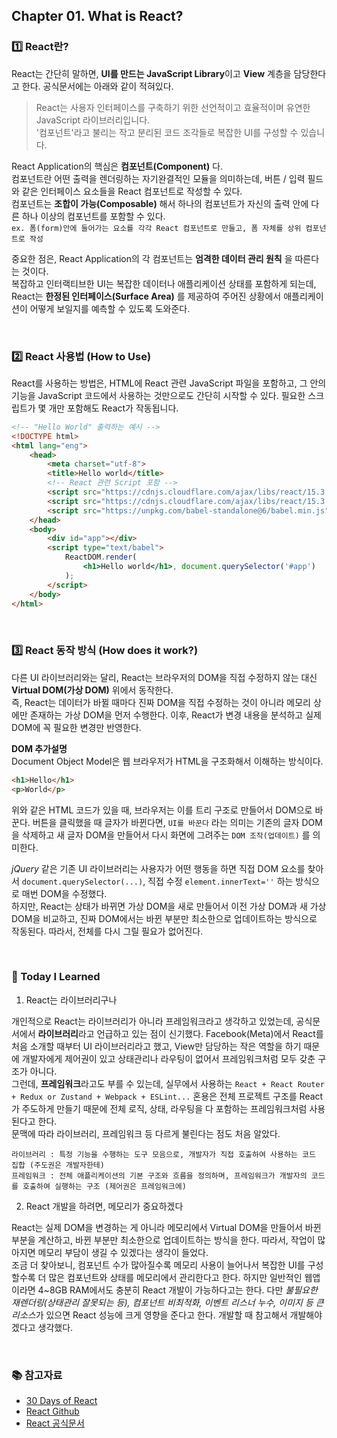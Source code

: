 ## Chapter 01. What is React?

### 1️⃣ React란?

React는 간단히 말하면, **UI를 만드는 JavaScript Library**이고 **View** 계층을 담당한다고 한다.
공식문서에는 아래와 같이 적혀있다.
> React는 사용자 인터페이스를 구축하기 위한 선언적이고 효율적이며 유연한 JavaScript 라이브러리입니다. <br>
>'컴포넌트'라고 불리는 작고 분리된 코드 조각들로 복잡한 UI를 구성할 수 있습니다.

React Application의 핵심은 **컴포넌트(Component)** 다.<br>
컴포넌트란 어떤 출력을 렌더링하는 자기완결적인 모듈을 의미하는데, 버튼 / 입력 필드와 같은 인터페이스 요소들을 React 컴포넌트로 작성할 수 있다.<br>
컴포넌트는 **조합이 가능(Composable)** 해서 하나의 컴포넌트가 자신의 출력 안에 다른 하나 이상의 컴포넌트를 포함할 수 있다. <br>
`ex. 폼(form)안에 들어가는 요소를 각각 React 컴포넌트로 만들고, 폼 자체를 상위 컴포넌트로 작성`

중요한 점은, React Application의 각 컴포넌트는 **엄격한 데이터 관리 원칙** 을 따른다는 것이다. <br>
복잡하고 인터랙티브한 UI는 복잡한 데이터나 애플리케이션 상태를 포함하게 되는데, React는 **한정된 인터페이스(Surface Area)** 를 제공하여 주어진 상황에서 애플리케이션이 어떻게 보일지를 예측할 수 있도록 도와준다.

<br>

### 2️⃣ React 사용법 (How to Use)

React를 사용하는 방법은, HTML에 React 관련 JavaScript 파일을 포함하고, 그 안의 기능을 JavaScript 코드에서 사용하는 것만으로도 간단히 시작할 수 있다.
필요한 스크립트가 몇 개만 포함해도 React가 작동됩니다.

```html
<!-- "Hello World" 출력하는 예시 -->
<!DOCTYPE html>
<html lang="eng">
    <head>
        <meta charset="utf-8">
        <title>Hello world</title>
        <!-- React 관련 Script 포함 -->
        <script src="https://cdnjs.cloudflare.com/ajax/libs/react/15.3.1/react.min.js"></script>
        <script src="https://cdnjs.cloudflare.com/ajax/libs/react/15.3.1/react-dom.min.js"></script>
        <script src="https://unpkg.com/babel-standalone@6/babel.min.js"></script>
    </head>
    <body>
        <div id="app"></div>
        <script type="text/babel">
            ReactDOM.render(
                <h1>Hello world</h1>, document.querySelector('#app')
            );
        </script>
    </body>
</html>
```

<br>

### 3️⃣ React 동작 방식 (How does it work?)

다른 UI 라이브러리와는 달리, React는 브라우저의 DOM을 직접 수정하지 않는 대신 **Virtual DOM(가상 DOM)** 위에서 동작한다.<br>
즉, React는 데이터가 바뀔 때마다 진짜 DOM을 직접 수정하는 것이 아니라 메모리 상에만 존재하는 가상 DOM을 먼저 수행한다. 이후, React가 변경 내용을 분석하고 실제 DOM에 꼭 필요한 변경만 반영한다.

**DOM 추가설명**<br>
Document Object Model은 웹 브라우저가 HTML을 구조화해서 이해하는 방식이다.
```html
<h1>Hello</h1>
<p>World</p>
```
위와 같은 HTML 코드가 있을 때, 브라우저는 이를 트리 구조로 만들어서 DOM으로 바꾼다.
버튼을 클릭했을 때 글자가 바뀐다면, `UI를 바꾼다` 라는 의미는 기존의 글자 DOM을 삭제하고 새 글자 DOM을 만들어서 다시 화면에 그려주는 `DOM 조작(업데이트)` 를 의미한다.<br>

*jQuery* 같은 기존 UI 라이브러리는 사용자가 어떤 행동을 하면 직접 DOM 요소를 찾아서 `document.querySelector(...)`, 직접 수정 `element.innerText=''` 하는 방식으로 매번 DOM을 수정했다.<br>
하지만, React는 상태가 바뀌면 가상 DOM을 새로 만들어서 이전 가상 DOM과 새 가상 DOM을 비교하고, 진짜 DOM에서는 바뀐 부분만 최소한으로 업데이트하는 방식으로 작동된다. 따라서, 전체를 다시 그릴 필요가 없어진다.

<br>

### 🧐 Today I Learned

1. React는 라이브러리구나

개인적으로 React는 라이브러리가 아니라 프레임워크라고 생각하고 있었는데, 공식문서에서 **라이브러리**라고 언급하고 있는 점이 신기했다.
Facebook(Meta)에서 React를 처음 소개할 때부터 UI 라이브러리라고 했고, View만 담당하는 작은 역할을 하기 때문에 개발자에게 제어권이 있고 상태관리나 라우팅이 없어서 프레임워크처럼 모두 갖춘 구조가 아니다.<br>
그런데, **프레임워크**라고도 부를 수 있는데, 실무에서 사용하는 `React + React Router + Redux or Zustand + Webpack + ESLint...` 혼용은 전체 프로젝트 구조를 React가 주도하게 만들기 때문에 전체 로직, 상태, 라우팅을 다 포함하는 프레임워크처럼 사용된다고 한다.<br>
문맥에 따라 라이브러리, 프레임워크 등 다르게 불린다는 점도 처음 알았다. <br>
```
라이브러리 : 특정 기능을 수행하는 도구 모음으로, 개발자가 직접 호출하여 사용하는 코드 집합 (주도권은 개발자한테)
프레임워크 : 전체 애플리케이션의 기본 구조와 흐름을 정의하며, 프레임워크가 개발자의 코드를 호출하여 실행하는 구조 (제어권은 프레임워크에)
```

2. React 개발을 하려면, 메모리가 중요하겠다

React는 실제 DOM을 변경하는 게 아니라 메모리에서 Virtual DOM을 만들어서 바뀐 부분을 계산하고, 바뀐 부분만 최소한으로 업데이트하는 방식을 한다. 따라서, 작업이 많아지면 메모리 부담이 생길 수 있겠다는 생각이 들었다.<br>
조금 더 찾아보니, 컴포넌트 수가 많아질수록 메모리 사용이 늘어나서 복잡한 UI를 구성할수록 더 많은 컴포넌트와 상태를 메모리에서 관리한다고 한다. 하지만 일반적인 웹앱이라면 4~8GB RAM에서도 충분히 React 개발이 가능하다고는 한다. 다만 *불필요한 재렌더링(상태관리 잘못되는 등), 컴포넌트 비최적화, 이벤트 리스너 누수, 이미지 등 큰 리소스*가 있으면 React 성능에 크게 영향을 준다고 한다. 개발할 때 참고해서 개발해야겠다고 생각했다.


<br>

### 📚 참고자료
- [30 Days of React](../30_days_of_react.pdf)
- [React Github](https://github.com/facebook/react)
- [React 공식문서](https://legacy.reactjs.org/)